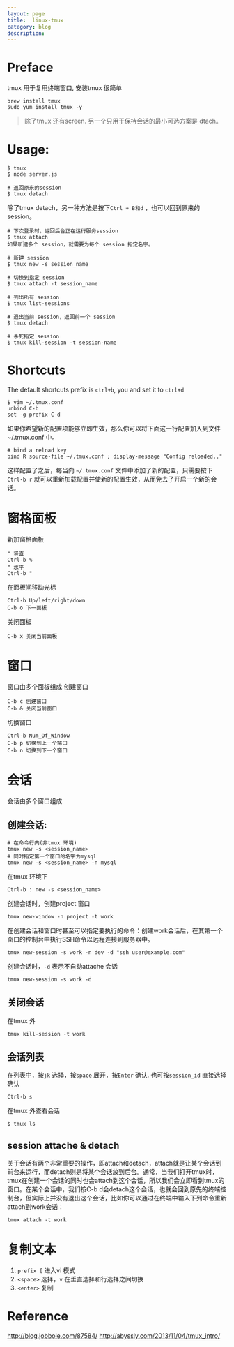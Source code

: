 ```yaml
---
layout: page
title:	linux-tmux
category: blog
description: 
---
```

# Preface
tmux 用于复用终端窗口, 安装tmux 很简单

	brew install tmux
	sudo yum install tmux -y

> 除了tmux 还有screen. 另一个只用于保持会话的最小可选方案是 dtach。

# Usage:

	$ tmux
	$ node server.js

	# 返回原来的session
	$ tmux detach

除了tmux detach，另一种方法是按下`Ctrl + B和d` ，也可以回到原来的 session。

	# 下次登录时，返回后台正在运行服务session
	$ tmux attach
	如果新建多个 session，就需要为每个 session 指定名字。

	# 新建 session
	$ tmux new -s session_name

	# 切换到指定 session
	$ tmux attach -t session_name

	# 列出所有 session
	$ tmux list-sessions

	# 退出当前 session，返回前一个 session
	$ tmux detach

	# 杀死指定 session
	$ tmux kill-session -t session-name

# Shortcuts
The default shortcuts prefix is `ctrl+b`, you and set it to `ctrl+d`

	$ vim ~/.tmux.conf
	unbind C-b
	set -g prefix C-d

如果你希望新的配置项能够立即生效，那么你可以将下面这一行配置加入到文件 ~/.tmux.conf 中。

	# bind a reload key
	bind R source-file ~/.tmux.conf ; display-message "Config reloaded.."

这样配置了之后，每当向 `~/.tmux.conf` 文件中添加了新的配置，只需要按下 `Ctrl-b r` 就可以重新加载配置并使新的配置生效，从而免去了开启一个新的会话。

# 窗格面板
新加窗格面板

	" 竖直
	Ctrl-b %
	" 水平
	Ctrl-b "

在面板间移动光标

	Ctrl-b Up/left/right/down
	C-b o 下一面板

关闭面板

	C-b x 关闭当前面板

# 窗口
窗口由多个面板组成
创建窗口

	C-b c 创建窗口
	C-b & 关闭当前窗口

切换窗口

	Ctrl-b Num_Of_Window
	C-b p 切换到上一个窗口
	C-b n 切换到下一个窗口

# 会话
会话由多个窗口组成

## 创建会话:

	# 在命令行内(非tmux 环境)
	tmux new -s <session_name>
	# 同时指定第一个窗口的名字为mysql
	tmux new -s <session_name> -n mysql 

在tmux 环境下

	Ctrl-b : new -s <session_name>

创建会话时，创建project 窗口

	tmux new-window -n project -t work


在创建会话和窗口时甚至可以指定要执行的命令：创建work会话后，在其第一个窗口的控制台中执行SSH命令以远程连接到服务器中。

	tmux new-session -s work -n dev -d "ssh user@example.com"

创建会话时，`-d` 表示不自动attache 会话

	tmux new-session -s work -d

## 关闭会话
在tmux 外

	tmux kill-session -t work

## 会话列表
在列表中，按`jk` 选择，按`space` 展开，按`Enter` 确认. 也可按`session_id` 直接选择确认

	Ctrl-b s

在tmux 外查看会话

	$ tmux ls

## session attache & detach
关于会话有两个非常重要的操作，即attach和detach，attach就是让某个会话到前台来运行，而detach则是将某个会话放到后台。通常，当我们打开tmux时，tmux在创建一个会话的同时也会attach到这个会话，所以我们会立即看到tmux的窗口。在某个会话中，我们按C-b d会detach这个会话，也就会回到原先的终端控制台，但实际上并没有退出这个会话，比如你可以通过在终端中输入下列命令重新attach到work会话：

	tmux attach -t work

# 复制文本
1. `prefix [` 进入vi 模式
2. `<space>` 选择，`v` 在垂直选择和行选择之间切换
3. `<enter>` 复制

# Reference
http://blog.jobbole.com/87584/
http://abyssly.com/2013/11/04/tmux_intro/
